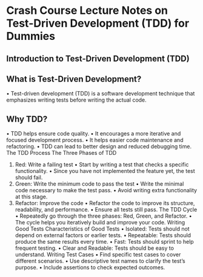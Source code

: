 # Crash Course Lecture Notes on Test-Driven Development (TDD) for Dummies

## Introduction to Test-Driven Development (TDD)

## What is Test-Driven Development?

•	Test-driven development (TDD) is a software development technique that emphasizes writing tests before writing the actual code.

## Why TDD?

•	TDD helps ensure code quality.
•	It encourages a more iterative and focused development process.
•	It helps easier code maintenance and refactoring.
•	TDD can lead to better design and reduced debugging time.
The TDD Process
The Three Phases of TDD
1.	Red: Write a failing test
•	Start by writing a test that checks a specific functionality.
•	Since you have not implemented the feature yet, the test should fail.
2.	Green: Write the minimum code to pass the test
•	Write the minimal code necessary to make the test pass.
•	Avoid writing extra functionality at this stage.
3.	Refactor: Improve the code
•	Refactor the code to improve its structure, readability, and performance.
•	Ensure all tests still pass.
The TDD Cycle
•	Repeatedly go through the three phases: Red, Green, and Refactor.
•	The cycle helps you iteratively build and improve your code.
Writing Good Tests
Characteristics of Good Tests
•	Isolated: Tests should not depend on external factors or earlier tests.
•	Repeatable: Tests should produce the same results every time.
•	Fast: Tests should sprint to help frequent testing.
•	Clear and Readable: Tests should be easy to understand.
Writing Test Cases
•	Find specific test cases to cover different scenarios.
•	Use descriptive test names to clarify the test’s purpose.
•	Include assertions to check expected outcomes.

